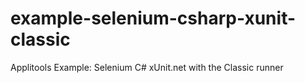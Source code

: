 # example-selenium-csharp-xunit-classic
Applitools Example: Selenium C# xUnit.net with the Classic runner

